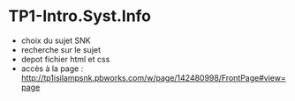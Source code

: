 # TP1-Intro.Syst.Info

* choix du sujet SNK
* recherche sur le sujet
* depot fichier html et css
* accès à la page : http://tp1isilampsnk.pbworks.com/w/page/142480998/FrontPage#view=page
